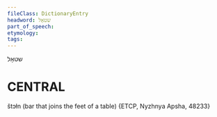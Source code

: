 ```yaml
---
fileClass: DictionaryEntry
headword: שטאָל
part_of_speech: 
etymology: 
tags: 
---
```

שטאָל

CENTRAL
========

štɔɫn (bar that joins the feet of a table) {ETCP, Nyzhnya Apsha, 48233}
